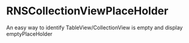 # RNSCollectionViewPlaceHolder
An easy way to identify TableView/CollectionView is empty and display emptyPlaceHolder
